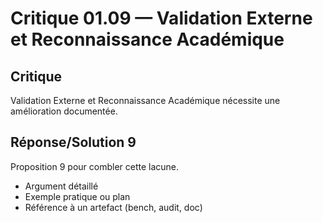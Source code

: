 # Critique 01.09 — Validation Externe et Reconnaissance Académique

## Critique
Validation Externe et Reconnaissance Académique nécessite une amélioration documentée.

## Réponse/Solution 9
Proposition 9 pour combler cette lacune.

- Argument détaillé
- Exemple pratique ou plan
- Référence à un artefact (bench, audit, doc)
